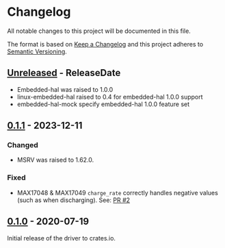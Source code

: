# Changelog

All notable changes to this project will be documented in this file.

The format is based on [Keep a Changelog](http://keepachangelog.com/en/1.0.0/)
and this project adheres to [Semantic Versioning](http://semver.org/spec/v2.0.0.html).

<!-- next-header -->
## [Unreleased] - ReleaseDate

- Embedded-hal was raised to 1.0.0
- linux-embedded-hal raised to 0.4 for embedded-hal 1.0.0 support
- embedded-hal-mock specify embedded-hal 1.0.0 feature set

## [0.1.1] - 2023-12-11

### Changed

- MSRV was raised to 1.62.0.

### Fixed

- MAX17048 & MAX17049 `charge_rate` correctly handles negative values (such as when discharging). See: [PR #2](https://github.com/eldruin/max170xx-rs/pull/2)

## [0.1.0] - 2020-07-19

Initial release of the driver to crates.io.


<!-- next-url -->
[Unreleased]: https://github.com/eldruin/max170xx-rs/compare/v0.1.1...HEAD
[0.1.1]: https://github.com/eldruin/max170xx-rs/compare/v0.1.0...v0.1.1
[0.1.0]: https://github.com/eldruin/max170xx-rs/releases/tag/v0.1.0
